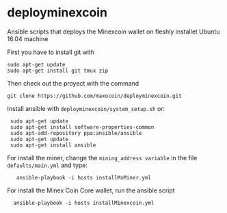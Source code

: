 # deployminexcoin
Ansible scripts that deploys the Minexcoin wallet on fleshly installet Ubuntu 16.04 machine

First you have to install git with

```
sudo apt-get update
sudo apt-get install git tmux zip
```

Then check out the proyect with the command

`git clone https://github.com/maxocoin/deployminexcoin.git`


Install ansible with  `deployminexcoin/system_setup.sh`  or:
```
 sudo apt-get update
 sudo apt-get install software-properties-common
 sudo apt-add-repository ppa:ansible/ansible
 sudo apt-get update
 sudo apt-get install ansible
```


For install the miner, change the `mining_address variable`  in the file `defaults/main.yml`
and type: 
   
`   ansible-playbook -i hosts installMxMiner.yml`


For install the Minex Coin Core wallet, run the ansible script

`  ansible-playbook -i hosts installMinexcoin.yml`
  
 
